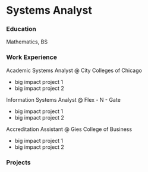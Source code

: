 # Systems Analyst

### Education
Mathematics, BS

### Work Experience
Academic Systems Analyst @ City Colleges of Chicago
- big impact project 1
- big impact project 2

Information Systems Analyst @ Flex - N - Gate
- big impact project 1
- big impact project 2

Accreditation Assistant @ Gies College of Business 
- big impact project 1
- big impact project 2

### Projects
